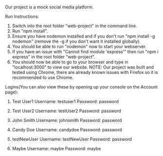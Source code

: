 Our project is a mock social media platform.

Run Instructions:
1. Switch into the root folder "web-project" in the command line.
2. Run "npm install".
3. Ensure you have nodemon installed and if you don't run "npm install -g nodemon" (remove the -g if you don't want it installed globally).
4. You should be able to run "nodemon" now to start your webserver.
5. If you have an issue with "Cannot find module 'express'" then run "npm i express" in the root folder "web-project".
6. You should now be able to go to your browser and type in "localhost:3000" to view our website.
NOTE: Our project was built and tested using Chrome, there are already known issues with Firefox so it is recommended to use Chrome.

Logins(You can also view these by opening up your console on the Account page):
1. Test User1
Username: testuser1
Password: password

2. Test User2
Username: testUser2
Password: password

3. John Smith
Username: johnsmith
Password: password

4. Candy Doe
Username: candydoe
Password: password

5. testNewUser
Username: testNewUser
Password: password

6. Maybe
Username: maybe
Password: maybe
